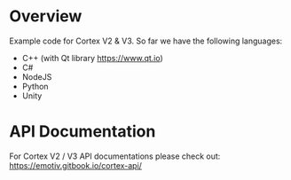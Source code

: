 # Overview
Example code for Cortex V2 & V3. So far we have the following languages:
* C++ (with Qt library https://www.qt.io)
* C#
* NodeJS
* Python
* Unity

# API Documentation
For Cortex V2 / V3 API documentations please check out: https://emotiv.gitbook.io/cortex-api/
